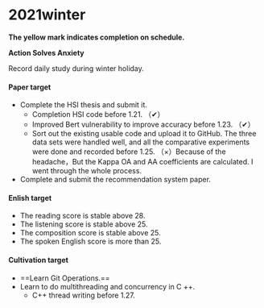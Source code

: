 # 2021winter

**The yellow mark indicates completion on schedule.**

**Action Solves Anxiety**

Record daily study during winter holiday.

#### Paper target

- Complete the HSI thesis and submit it.
  - Completion HSI code before 1.21.  （✔）
  - Improved Bert vulnerability to improve accuracy before 1.23. （✔）
  - Sort out the existing usable code and upload it to GitHub. The three data sets were handled well, and all the comparative experiments were done and recorded before 1.25.  （×）Because of the headache，But the Kappa OA and AA coefficients are calculated. I went through the whole process.                                                                           
- Complete and submit the recommendation system paper.

#### Enlish target

- The reading score is stable above 28.
- The listening score is stable above 25.
- The composition score is stable above 25.
- The spoken English score is more than 25.

#### Cultivation target

- ==Learn Git Operations.==
- Learn to do multithreading and concurrency in C ++.
  - C++ thread writing before 1.27.
    



